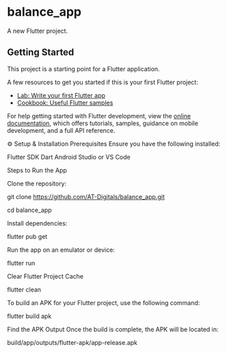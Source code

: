 # balance_app

A new Flutter project.

## Getting Started

This project is a starting point for a Flutter application.

A few resources to get you started if this is your first Flutter project:

- [Lab: Write your first Flutter app](https://docs.flutter.dev/get-started/codelab)
- [Cookbook: Useful Flutter samples](https://docs.flutter.dev/cookbook)

For help getting started with Flutter development, view the
[online documentation](https://docs.flutter.dev/), which offers tutorials,
samples, guidance on mobile development, and a full API reference.


⚙️ Setup & Installation
Prerequisites
Ensure you have the following installed:

Flutter SDK
Dart
Android Studio or VS Code

Steps to Run the App

Clone the repository:

git clone https://github.com/AT-Digitals/balance_app.git

cd balance_app

Install dependencies:

flutter pub get

Run the app on an emulator or device:

flutter run

Clear Flutter Project Cache

flutter clean

To build an APK for your Flutter project, use the following command:

flutter build apk

Find the APK Output
Once the build is complete, the APK will be located in:

build/app/outputs/flutter-apk/app-release.apk
